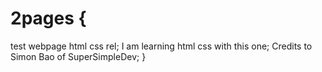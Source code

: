 # 2pages {
test webpage html css rel;
I am learning html css with this one;
Credits to Simon Bao of SuperSimpleDev;
}
